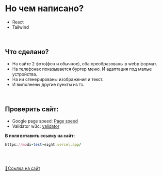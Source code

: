 # Но чем написано?
- React
- Tailwind

<br>


## Что сделано?
- На сайте 2 фото(фон и обычное), оба преобразованы в webp формат.
- На телефонах показывается бургер меню. И адаптация под малые устройства.
- На ии сгенерированы изображения и текст.
- И выполнены другие пункты из тз.

<br>


## Проверить сайт:
- Google page speed: [Page speed](https://pagespeed.web.dev/?hl=ru)
- Validator w3c: [validator](https://validator.w3.org/)

**В поля вставить ссылку на сайт:**
  ```ruby
https://modi-test-eight.vercel.app/
  ```

<br>

<br>

[🔗Ссылка на сайт](https://modi-test-eight.vercel.app/)
